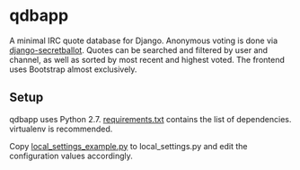 qdbapp
======

A minimal IRC quote database for Django.  Anonymous voting is done via [django-secretballot](https://github.com/sunlightlabs/django-secretballot).  Quotes can be searched and filtered by user and channel, as well as sorted by most recent and highest voted.  The frontend uses Bootstrap almost exclusively.

Setup
-----

qdbapp uses Python 2.7.  [requirements.txt](/requirements.txt) contains the list of dependencies.  virtualenv is recommended.

Copy [local\_settings\_example.py](/qdb/local_settings_example.py) to local\_settings.py and edit the configuration values accordingly.
